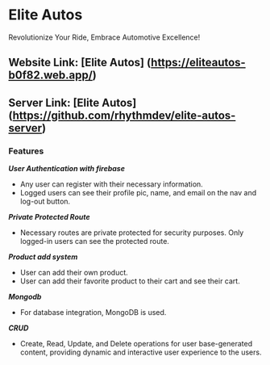 # Elite Autos
Revolutionize Your Ride, Embrace Automotive Excellence!

## Website Link: [Elite Autos] (https://eliteautos-b0f82.web.app/)
## Server Link: [Elite Autos] (https://github.com/rhythmdev/elite-autos-server)

### Features
***User Authentication with firebase***
- Any user can register with their necessary information.
- Logged users can see their profile pic, name, and email on the nav and log-out button.

***Private Protected Route***
- Necessary routes are private protected for security purposes. Only logged-in users can see the protected route.

***Product add system***
- User can add their own product.
- User can add their favorite product to their cart and see their cart.

***Mongodb***
- For database integration, MongoDB is used.

***CRUD***
- Create, Read, Update, and Delete operations for user base-generated content, providing  dynamic and interactive user experience to the users.


